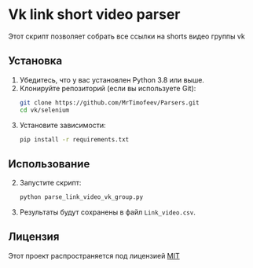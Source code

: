 # Vk link short video parser

Этот скрипт позволяет собрать все ссылки на shorts видео группы vk

## Установка

1. Убедитесь, что у вас установлен Python 3.8 или выше.
2. Клонируйте репозиторий (если вы используете Git):
   ```bash
   git clone https://github.com/MrTimofeev/Parsers.git
   cd vk/selenium
   ```
3. Установите зависимости:
   ```bash
   pip install -r requirements.txt
   ```

## Использование

2. Запустите скрипт:
   ```bash
   python parse_link_video_vk_group.py
   ```

4. Результаты будут сохранены в файл `Link_video.csv`.


## Лицензия

Этот проект распространяется под лицензией [MIT](../../../LICENSE.txt)

